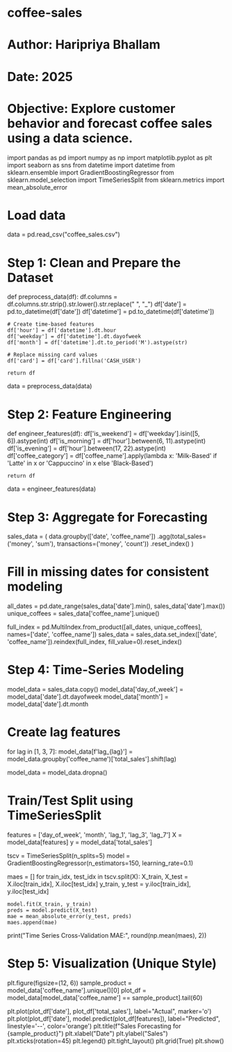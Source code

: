# coffee-sales
# Author: Haripriya Bhallam
# Date: 2025
# Objective: Explore customer behavior and forecast coffee sales using a data science.

import pandas as pd
import numpy as np
import matplotlib.pyplot as plt
import seaborn as sns
from datetime import datetime
from sklearn.ensemble import GradientBoostingRegressor
from sklearn.model_selection import TimeSeriesSplit
from sklearn.metrics import mean_absolute_error

# Load data
data = pd.read_csv("coffee_sales.csv")

# Step 1: Clean and Prepare the Dataset
def preprocess_data(df):
    df.columns = df.columns.str.strip().str.lower().str.replace(" ", "_")
    df['date'] = pd.to_datetime(df['date'])
    df['datetime'] = pd.to_datetime(df['datetime'])
    
    # Create time-based features
    df['hour'] = df['datetime'].dt.hour
    df['weekday'] = df['datetime'].dt.dayofweek
    df['month'] = df['datetime'].dt.to_period('M').astype(str)
    
    # Replace missing card values
    df['card'] = df['card'].fillna('CASH_USER')
    
    return df

data = preprocess_data(data)

# Step 2: Feature Engineering
def engineer_features(df):
    df['is_weekend'] = df['weekday'].isin([5, 6]).astype(int)
    df['is_morning'] = df['hour'].between(6, 11).astype(int)
    df['is_evening'] = df['hour'].between(17, 22).astype(int)
    df['coffee_category'] = df['coffee_name'].apply(lambda x: 'Milk-Based' if 'Latte' in x or 'Cappuccino' in x else 'Black-Based')
    
    return df

data = engineer_features(data)

# Step 3: Aggregate for Forecasting
sales_data = (
    data.groupby(['date', 'coffee_name'])
    .agg(total_sales=('money', 'sum'),
         transactions=('money', 'count'))
    .reset_index()
)

# Fill in missing dates for consistent modeling
all_dates = pd.date_range(sales_data['date'].min(), sales_data['date'].max())
unique_coffees = sales_data['coffee_name'].unique()

full_index = pd.MultiIndex.from_product([all_dates, unique_coffees], names=['date', 'coffee_name'])
sales_data = sales_data.set_index(['date', 'coffee_name']).reindex(full_index, fill_value=0).reset_index()

# Step 4: Time-Series Modeling
model_data = sales_data.copy()
model_data['day_of_week'] = model_data['date'].dt.dayofweek
model_data['month'] = model_data['date'].dt.month

# Create lag features
for lag in [1, 3, 7]:
    model_data[f'lag_{lag}'] = model_data.groupby('coffee_name')['total_sales'].shift(lag)

model_data = model_data.dropna()

# Train/Test Split using TimeSeriesSplit
features = ['day_of_week', 'month', 'lag_1', 'lag_3', 'lag_7']
X = model_data[features]
y = model_data['total_sales']

tscv = TimeSeriesSplit(n_splits=5)
model = GradientBoostingRegressor(n_estimators=150, learning_rate=0.1)

maes = []
for train_idx, test_idx in tscv.split(X):
    X_train, X_test = X.iloc[train_idx], X.iloc[test_idx]
    y_train, y_test = y.iloc[train_idx], y.iloc[test_idx]

    model.fit(X_train, y_train)
    preds = model.predict(X_test)
    mae = mean_absolute_error(y_test, preds)
    maes.append(mae)

print("Time Series Cross-Validation MAE:", round(np.mean(maes), 2))

# Step 5: Visualization (Unique Style)
plt.figure(figsize=(12, 6))
sample_product = model_data['coffee_name'].unique()[0]
plot_df = model_data[model_data['coffee_name'] == sample_product].tail(60)

plt.plot(plot_df['date'], plot_df['total_sales'], label="Actual", marker='o')
plt.plot(plot_df['date'], model.predict(plot_df[features]), label="Predicted", linestyle='--', color='orange')
plt.title(f"Sales Forecasting for {sample_product}")
plt.xlabel("Date")
plt.ylabel("Sales")
plt.xticks(rotation=45)
plt.legend()
plt.tight_layout()
plt.grid(True)
plt.show()
